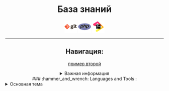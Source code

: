 <div style="text-align: center">
    <h1>База знаний</h1>
<img src="https://github.com/devicons/devicon/blob/master/icons/git/git-original-wordmark.svg" title="Git" **alt="Git" width="40" height="40"/>
<img src="https://github.com/devicons/devicon/blob/master/icons/php/php-original.svg" title="Git" **alt="Git" width="40" height="40"/>
<img src="https://github.com/devicons/devicon/blob/master/icons/jetbrains/jetbrains-original.svg" title="Git" **alt="Git" width="40" height="40"/>
<span> </span>


----
<h2>Навигация:</h2>

[пример второй](Examples/1.py)

<details>
  <summary>Важная информация</summary>
  # Заголовок
  ## Подзаголовок
  
  * Список 1
  * Список 2
  * Список 3
</details>
### :hammer_and_wrench: Languages and Tools :
</div> 
<details>
  <summary>Основная тема</summary>
  <details>
    <summary>Подтема 1</summary>
    Содержимое первой подтемы
  </details>
  <details>
    <summary>Подтема 2</summary>
    Содержимое второй подтемы
  </details>
</details>
